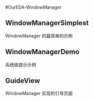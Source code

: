 #OurEDA-WindowManager

## WindowManagerSimplest
WindowManager 的最简单的示例

## WindowManagerDemo
系统级提示示例

## GuideView
WindowManager 实现的引导页面
